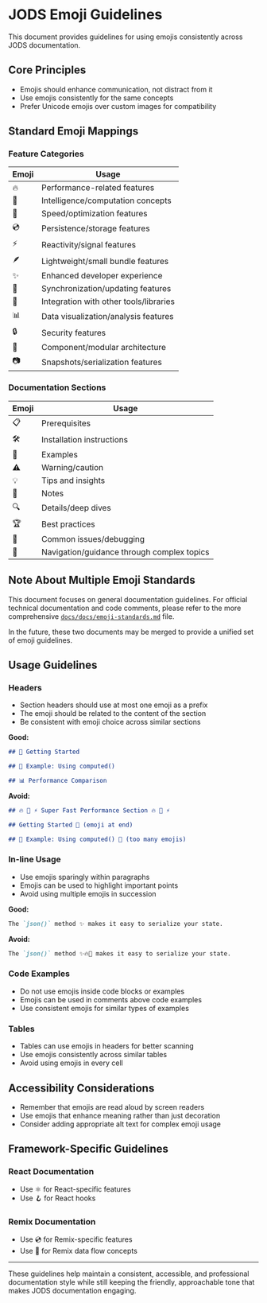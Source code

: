 # JODS Emoji Guidelines

This document provides guidelines for using emojis consistently across JODS documentation.

## Core Principles

- Emojis should enhance communication, not distract from it
- Use emojis consistently for the same concepts
- Prefer Unicode emojis over custom images for compatibility

## Standard Emoji Mappings

### Feature Categories

| Emoji | Usage                                  |
| ----- | -------------------------------------- |
| 🔥    | Performance-related features           |
| 🧠    | Intelligence/computation concepts      |
| 🚀    | Speed/optimization features            |
| 💿    | Persistence/storage features           |
| ⚡    | Reactivity/signal features             |
| 🪶    | Lightweight/small bundle features      |
| ✨    | Enhanced developer experience          |
| 🔄    | Synchronization/updating features      |
| 🔌    | Integration with other tools/libraries |
| 📊    | Data visualization/analysis features   |
| 🔒    | Security features                      |
| 🧩    | Component/modular architecture         |
| 📷    | Snapshots/serialization features       |

### Documentation Sections

| Emoji | Usage                                      |
| ----- | ------------------------------------------ |
| 📋    | Prerequisites                              |
| 🛠️    | Installation instructions                  |
| 🧪    | Examples                                   |
| ⚠️    | Warning/caution                            |
| 💡    | Tips and insights                          |
| 📝    | Notes                                      |
| 🔍    | Details/deep dives                         |
| 🏆    | Best practices                             |
| 🐛    | Common issues/debugging                    |
| 🧭    | Navigation/guidance through complex topics |

## Note About Multiple Emoji Standards

This document focuses on general documentation guidelines. For official technical documentation and code comments, please refer to the more comprehensive [`docs/docs/emoji-standards.md`](./docs/emoji-standards.md) file.

In the future, these two documents may be merged to provide a unified set of emoji guidelines.

## Usage Guidelines

### Headers

- Section headers should use at most one emoji as a prefix
- The emoji should be related to the content of the section
- Be consistent with emoji choice across similar sections

**Good:**

```md
## 🚀 Getting Started

## 🧪 Example: Using computed()

## 📊 Performance Comparison
```

**Avoid:**

```md
## 🔥 🚀 ⚡ Super Fast Performance Section 🔥 🚀 ⚡

## Getting Started 🚀 (emoji at end)

## 🧪 Example: Using computed() 🧠 (too many emojis)
```

### In-line Usage

- Use emojis sparingly within paragraphs
- Emojis can be used to highlight important points
- Avoid using multiple emojis in succession

**Good:**

```md
The `json()` method ✨ makes it easy to serialize your state.
```

**Avoid:**

```md
The `json()` method ✨🔥🚀 makes it easy to serialize your state.
```

### Code Examples

- Do not use emojis inside code blocks or examples
- Emojis can be used in comments above code examples
- Use consistent emojis for similar types of examples

### Tables

- Tables can use emojis in headers for better scanning
- Use emojis consistently across similar tables
- Avoid using emojis in every cell

## Accessibility Considerations

- Remember that emojis are read aloud by screen readers
- Use emojis that enhance meaning rather than just decoration
- Consider adding appropriate alt text for complex emoji usage

## Framework-Specific Guidelines

### React Documentation

- Use ⚛️ for React-specific features
- Use 🪝 for React hooks

### Remix Documentation

- Use 💿 for Remix-specific features
- Use 🔄 for Remix data flow concepts

---

These guidelines help maintain a consistent, accessible, and professional documentation style while still keeping the friendly, approachable tone that makes JODS documentation engaging.
